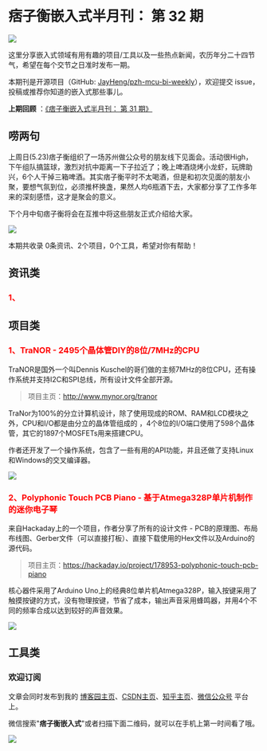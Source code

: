 # 痞子衡嵌入式半月刊： 第 32 期

![](http://henjay724.com/image/cnblogs/pzh_mcu_bi_weekly.PNG)

这里分享嵌入式领域有用有趣的项目/工具以及一些热点新闻，农历年分二十四节气，希望在每个交节之日准时发布一期。

本期刊是开源项目（GitHub: [JayHeng/pzh-mcu-bi-weekly](https://github.com/JayHeng/pzh-mcu-bi-weekly)），欢迎提交 issue，投稿或推荐你知道的嵌入式那些事儿。

**上期回顾** ：[《痞子衡嵌入式半月刊： 第 31 期》](https://www.cnblogs.com/henjay724/p/14774980.html)

## 唠两句

上周日(5.23)痞子衡组织了一场苏州做公众号的朋友线下见面会。活动很High，下午组队搞篮球，激烈对抗中距离一下子拉近了；晚上啤酒烧烤小龙虾，玩牌助兴，6个人干掉三箱啤酒。其实痞子衡平时不太喝酒，但是和初次见面的朋友小聚，要想气氛到位，必须推杯换盏，果然人均6瓶酒下去，大家都分享了工作多年来的深刻感悟，这才是聚会的意义。  

下个月中旬痞子衡将会在互推中将这些朋友正式介绍给大家。  

![](http://henjay724.com/image/biweekly20210530/mcu_geek_group2.PNG)

本期共收录 0条资讯、2个项目，0个工具，希望对你有帮助！

## 资讯类

### <font color="red">1、</font>

## 项目类

### <font color="red">1、TraNOR - 2495个晶体管DIY的8位/7MHz的CPU</font>

TraNOR是国外一个叫Dennis Kuschel的哥们做的主频7MHz的8位CPU，还有操作系统并支持I2C和SPI总线，所有设计文件全部开源。

> 项目主页：http://www.mynor.org/tranor

TraNor为100%的分立计算机设计，除了使用现成的ROM、RAM和LCD模块之外，CPU和I/O都是由分立的晶体管组成的 ，4个8位的I/O端口使用了598个晶体管，其它的1897个MOSFETs用来搭建CPU。

作者还开发了一个操作系统，包含了一些有用的API功能，并且还做了支持Linux和Windows的交叉编译器。

![](http://henjay724.com/image/biweekly20210530/TraNOR.PNG)

### <font color="red">2、Polyphonic Touch PCB Piano - 基于Atmega328P单片机制作的迷你电子琴</font>

来自Hackaday上的一个项目，作者分享了所有的设计文件 - PCB的原理图、布局布线图、Gerber文件（可以直接打板）、直接下载使用的Hex文件以及Arduino的源代码。  

> 项目主页：https://hackaday.io/project/178953-polyphonic-touch-pcb-piano

核心器件采用了Arduino Uno上的经典8位单片机Atmega328P，输入按键采用了触摸按键的方式，没有物理按键，节省了成本，输出声音采用蜂鸣器，并用4个不同的频率合成以达到较好的声音效果。

![](http://henjay724.com/image/biweekly20210530/Polyphonic-Touch-PCB-Piano.PNG)

## 工具类



### 欢迎订阅

文章会同时发布到我的 [博客园主页](https://www.cnblogs.com/henjay724/)、[CSDN主页](https://blog.csdn.net/henjay724)、[知乎主页](https://www.zhihu.com/people/henjay724)、[微信公众号](http://weixin.sogou.com/weixin?type=1&query=痞子衡嵌入式) 平台上。

微信搜索"__痞子衡嵌入式__"或者扫描下面二维码，就可以在手机上第一时间看了哦。

![](http://henjay724.com/image/github/pzhMcu_qrcode_258x258.jpg)

